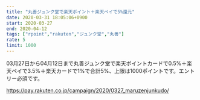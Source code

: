 ```yaml
---
title: "丸善ジュンク堂で楽天ポイント＋楽天ペイで5%還元"
date: 2020-03-31 18:05:06+0900
start: 2020-03-27
end: 2020-04-12
tags: ["rpoint","rakuten","ジュンク堂","丸善"]
rate: 5
limit: 1000
---
```

03月27日から04月12日まで丸善ジュンク堂で楽天ポイントカードで0.5%＋楽天ペイで3.5%＋楽天カードで1%で合計5%、上限は1000ポイントです。エントリー必須です。

https://pay.rakuten.co.jp/campaign/2020/0327_maruzenjunkudo/

